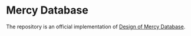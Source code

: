 # Mercy Database

The repository is an official implementation of
[Design of Mercy Database](https://github.com/SIT-Mercy/design/blob/master/Database.md).
